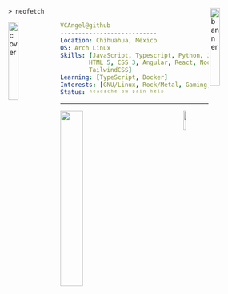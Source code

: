 <div>
<a href="https://vcangel.dev">
<img align="right" width="20%" src="https://i.redd.it/ovzljl6blr481.jpg" alt="banner" />
</a>

```shell
> neofetch
```

<a href="https://vcangel.dev">
<img src="https://media0.giphy.com/media/y8tLxq4uGuIWFFIOQW/giphy.gif?cid=6c09b9527qnlf48ro73tsg5hn1nbfwmzgcngkhf55os37k4v&ep=v1_internal_gif_by_id&rid=giphy.gif&ct=s" alt="cover" width="20%" align="left"/>
</a>


``` yaml
VCAngel@github
---------------------------
Location: Chihuahua, México
OS: Arch Linux
Skills: [JavaScript, Typescript, Python, Java,
        HTML 5, CSS 3, Angular, React, Node.js,
        TailwindCSS]
Learning: [TypeScript, Docker]
Interests: [GNU/Linux, Rock/Metal, Gaming, Frogs, Space]
Status: ʰᵉᵃᵈᵃᶜʰᵉ ᵒʷ ᵖᵃⁱⁿ ʰᵉˡᵖ
```

</div>

---

<div>
<a href="https://spotify-github-profile.kittinanx.com/api/view?uid=dedoloco321&redirect=true">
<img width="30%" align="left" src="https://spotify-github-profile.kittinanx.com/api/view?uid=dedoloco321&cover_image=true&theme=natemoo-re&bar_color=99c1f1&bar_color_cover=true" />
</a>

<a href="https://www.youtube.com/watch?v=Rb386adBJ9k">
<img width="10%" align="right" src="https://media0.giphy.com/media/kZsMuckSeAdEPd9gSF/200w.gif"  />
</a>
</div>
